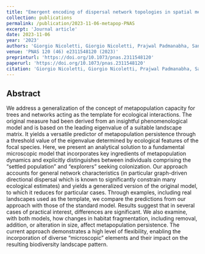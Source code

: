 ```yaml
---
title: "Emergent encoding of dispersal network topologies in spatial metapopulation models"
collection: publications
permalink: /publication/2023-11-06-metapop-PNAS
excerpt: 'Journal article'
date: 2023-11-06
year: '2023'
authors: 'Giorgio Nicoletti, Giorgio Nicoletti, Prajwal Padmanabha, Sandro Azaele, Samir Suweis, Andrea Rinaldo, Amos Maritan'
venue: 'PNAS 120 (46) e2311548120 (2023)'
preprinturl: 'https://doi.org/10.1073/pnas.2311548120'
paperurl: 'https://doi.org/10.1073/pnas.2311548120'
citation: 'Giorgio Nicoletti, Giorgio Nicoletti, Prajwal Padmanabha, Sandro Azaele, Samir Suweis, Andrea Rinaldo, Amos Maritan. Emergent encoding of dispersal network topologies in spatial metapopulation models. Proceedings of the National Academy of Sciences 120 (46) e2311548120 (2023).'
---
```


## Abstract
We address a generalization of the concept of metapopulation capacity for trees and networks acting as the template for ecological interactions. The original measure had been derived from an insightful phenomenological model and is based on the leading eigenvalue of a suitable landscape matrix. It yields a versatile predictor of metapopulation persistence through a threshold value of the eigenvalue determined by ecological features of the focal species. Here, we present an analytical solution to a fundamental microscopic model that incorporates key ingredients of metapopulation dynamics and explicitly distinguishes between individuals comprising the “settled population” and “explorers” seeking colonization. Our approach accounts for general network characteristics (in particular graph-driven directional dispersal which is known to significantly constrain many ecological estimates) and yields a generalized version of the original model, to which it reduces for particular cases. Through examples, including real landscapes used as the template, we compare the predictions from our approach with those of the standard model. Results suggest that in several cases of practical interest, differences are significant. We also examine, with both models, how changes in habitat fragmentation, including removal, addition, or alteration in size, affect metapopulation persistence. The current approach demonstrates a high level of flexibility, enabling the incorporation of diverse “microscopic” elements and their impact on the resulting biodiversity landscape pattern.